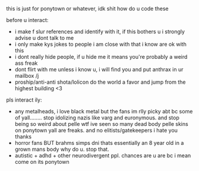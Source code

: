 this is just for ponytown or whatever, idk shit how do u code these

before u interact:

- i make f slur references and identify with it, if this bothers u i strongly advise u dont talk to me
- i only make kys jokes to people i am close with that i know are ok with this
- i dont really hide people, if u hide me it means you're probably a weird ass freak
- dont flirt with me unless i know u, i will find you and put anthrax in ur mailbox /j
- proship/anti-anti shota/lolicon do the world a favor and jump from the highest building <3

pls interact ily:

- any metalheads, i love black metal but the fans im rlly picky abt bc some of yall........ stop idolizing nazis like varg and euronymous. and stop being so weird about pelle wtf ive seen so many dead body pelle skins on ponytown yall are freaks. and no elitists/gatekeepers i hate you thanks
- horror fans BUT brahms simps dni thats essentially an 8 year old in a grown mans body why do u. stop that.
- autistic + adhd + other neurodivergent ppl. chances are u are bc i mean come on its ponytown
